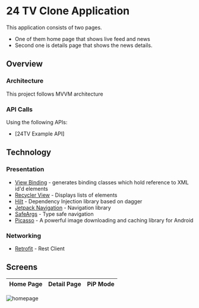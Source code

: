 # 24 TV Clone Application
This application consists of two pages. 
- One of them home page that shows live feed and news
- Second one is details page that shows the news details. 

## Overview
### Architecture
This project follows MVVM architecture

### API Calls
Using the following APIs:
- [24TV Example API]


## Technology
### Presentation
- [View Binding](https://developer.android.com/topic/libraries/view-binding) - generates binding classes which hold reference to XML id'd elements
- [Recycler View](https://developer.android.com/reference/kotlin/androidx/recyclerview/widget/RecyclerView) - Displays lists of elements
- [Hilt](https://dagger.dev/hilt/) - Dependency Injection library based on dagger
- [Jetpack Navigation](https://developer.android.com/guide/navigation/navigation-getting-started) - Navigation library
- [SafeArgs](https://developer.android.com/guide/navigation/navigation-getting-started#ensure_type-safety_by_using_safe_args) - Type safe navigation
- [Picasso](https://square.github.io/picasso/) - A powerful image downloading and caching library for Android

### Networking
- [Retrofit](https://square.github.io/retrofit/) - Rest Client

## Screens

Home Page | Detail Page | PiP Mode
:-------------------------:|:-------------------------:|:-------------------------:
![homepage](https://github.com/user-attachments/assets/2053dbb6-26fd-4bc8-802b-bcc84d10418b)





